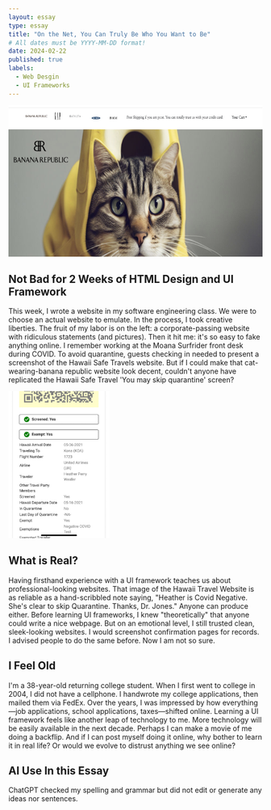 ```yaml
---
layout: essay
type: essay
title: "On the Net, You Can Truly Be Who You Want to Be"
# All dates must be YYYY-MM-DD format!
date: 2024-02-22
published: true
labels:
  - Web Desgin 
  - UI Frameworks
---
```

<img width="700px" height ="300px" class="rounded float-start pe-4" src="./Fake-bananarepublic.jpg">





## Not Bad for 2 Weeks of HTML Design and UI Framework 

This week, I wrote a website in my software engineering class. We were to choose an actual website to emulate. In the process, I took creative liberties. The fruit of my labor is on the left: a corporate-passing website with ridiculous statements (and pictures). Then it hit me: it's so easy to fake anything online. I remember working at the Moana Surfrider front desk during COVID. To avoid quarantine, guests checking in needed to present a screenshot of the Hawaii Safe Travels website. But if I could make that cat-wearing-banana republic website look decent, couldn't anyone have replicated the Hawaii Safe Travel 'You may skip quarantine' screen?


 

<img width="200px"  class="rounded float-start pe-4" src="./IMG_2709.jpg">


## What is Real?

Having firsthand experience with a UI framework teaches us about professional-looking websites. That image of the Hawaii Travel Website is as reliable as a hand-scribbled note saying, "Heather is Covid Negative. She's clear to skip Quarantine. Thanks, Dr. Jones." Anyone can produce either. Before learning UI frameworks, I knew "theoretically" that anyone could write a nice webpage. But on an emotional level, I still trusted clean, sleek-looking websites. I would screenshot confirmation pages for records. I advised people to do the same before. Now I am not so sure.

## I Feel Old

I'm a 38-year-old returning college student. When I first went to college in 2004, I did not have a cellphone. I handwrote my college applications, then mailed them via FedEx. Over the years, I was impressed by how everything—job applications, school applications, taxes—shifted online. Learning a UI framework feels like another leap of technology to me. More technology will be easily available in the next decade. Perhaps I can make a movie of me doing a backflip. And if I can post myself doing it online, why bother to learn it in real life? Or would we evolve to distrust anything we see online?

## AI Use In this Essay

ChatGPT checked my spelling and grammar but did not edit or generate any ideas nor sentences.
